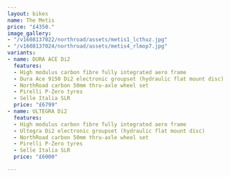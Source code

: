 ```yaml
---
layout: bikes
name: The Metis
price: "£4350."
image_gallery:
- "/v1608137022/northroad/assets/metis1_lcthuz.jpg"
- "/v1608137024/northroad/assets/metis4_rlmop7.jpg"
variants:
- name: DURA ACE Di2
  features:
  - High modulus carbon fibre fully integrated aero frame
  - Dura Ace 9150 Di2 electronic groupset (hydraulic flat mount disc)
  - NorthRoad carbon 50mm thru-axle wheel set
  - Pirelli P-Zero tyres
  - Selle Italia SLR
  price: "£6799"
- name: ULTEGRA Di2
  features:
  - High modulus carbon fibre fully integrated aero frame
  - Ultegra Di2 electronic groupset (hydraulic flat mount disc)
  - NorthRoad carbon 50mm thru-axle wheel set
  - Pirelli P-Zero tyres
  - Selle Italia SLR
  price: "£6000"

---
```

